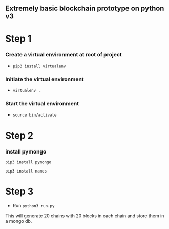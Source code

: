 ## Extremely basic blockchain prototype on python v3

# Step 1

### Create a virtual environment at root of project
- ```pip3 install virtualenv```
### Initiate the virtual environment
- ```virtualenv .```
### Start the virtual environment
- ```source bin/activate```


# Step 2
### install pymongo

```pip3 install pymongo```

```pip3 install names```


# Step 3
- Run `python3 run.py`


This will generate 20 chains with 20 blocks in each chain and store them in a mongo db. 